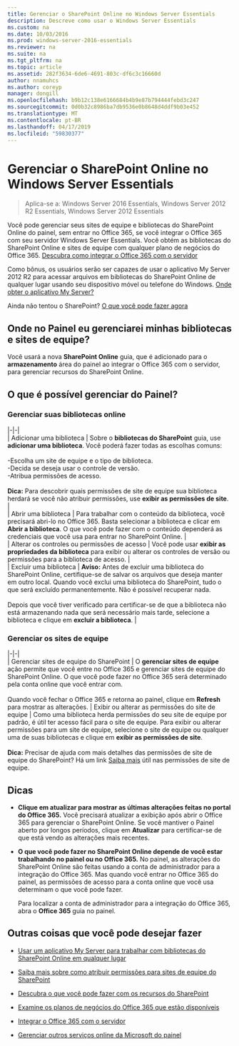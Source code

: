 ```yaml
---
title: Gerenciar o SharePoint Online no Windows Server Essentials
description: Descreve como usar o Windows Server Essentials
ms.custom: na
ms.date: 10/03/2016
ms.prod: windows-server-2016-essentials
ms.reviewer: na
ms.suite: na
ms.tgt_pltfrm: na
ms.topic: article
ms.assetid: 282f3634-6de6-4691-803c-df6c3c16660d
author: nnamuhcs
ms.author: coreyp
manager: dongill
ms.openlocfilehash: b9b12c138e6166684b4b9e87b794444febd3c247
ms.sourcegitcommit: 0d0b32c8986ba7db9536e0b8648d4ddf9b03e452
ms.translationtype: MT
ms.contentlocale: pt-BR
ms.lasthandoff: 04/17/2019
ms.locfileid: "59830377"
---
```

# <a name="manage-sharepoint-online-in-windows-server-essentials"></a>Gerenciar o SharePoint Online no Windows Server Essentials

>Aplica-se a: Windows Server 2016 Essentials, Windows Server 2012 R2 Essentials, Windows Server 2012 Essentials

Você pode gerenciar seus sites de equipe e bibliotecas do SharePoint Online do painel, sem entrar no Office 365, se você integrar o Office 365 com seu servidor Windows Server Essentials. Você obtém as bibliotecas do SharePoint Online e sites de equipe com qualquer plano de negócios do Office 365. [Descubra como integrar o Office 365 com o servidor](Manage-Office-365-in-Windows-Server-Essentials.md)  
  
 Como bônus, os usuários serão ser capazes de usar o aplicativo My Server 2012 R2 para acessar arquivos em bibliotecas do SharePoint Online de qualquer lugar usando seu dispositivo móvel ou telefone do Windows. [Onde obter o aplicativo My Server?](../use/Use-the-My-Server-App-to-Connect-to-Windows-Server-Essentials.md)  
  
 Ainda não tentou o SharePoint? [O que você pode fazer agora](https://office.microsoft.com/office365-sharepoint-online-enterprise-help/get-started-with-sharepoint-2013-HA102772778.aspx)  
  
## <a name="where-on-the-dashboard-will-i-manage-my-libraries-and-team-sites"></a>Onde no Painel eu gerenciarei minhas bibliotecas e sites de equipe?  
 Você usará a nova **SharePoint Online** guia, que é adicionado para o **armazenamento** área do painel ao integrar o Office 365 com o servidor, para gerenciar recursos do SharePoint Online.  

  
## <a name="what-can-i-manage-from-the-dashboard"></a>O que é possível gerenciar do Painel?  
  
### <a name="manage-your-online-libraries"></a>Gerenciar suas bibliotecas online  
   
|-|-|  
| Adicionar uma biblioteca | Sobre o **bibliotecas do SharePoint** guia, use **adicionar uma biblioteca**. Você poderá fazer todas as escolhas comuns:<br /><br /> -Escolha um site de equipe e o tipo de biblioteca.<br />-Decida se deseja usar o controle de versão.<br />-Atribua permissões de acesso.<br /><br /> **Dica:** Para descobrir quais permissões de site de equipe sua biblioteca herdará se você não atribuir permissões, use **exibir as permissões de site**. |  
| Abrir uma biblioteca | Para trabalhar com o conteúdo da biblioteca, você precisará abri-lo no Office 365. Basta selecionar a biblioteca e clicar em **Abrir a biblioteca**. O que você pode fazer com o conteúdo dependerá as credenciais que você usa para entrar no SharePoint Online. |  
| Alterar os controles ou permissões de acesso | Você pode usar **exibir as propriedades da biblioteca** para exibir ou alterar os controles de versão ou permissões para a biblioteca de acesso. |  
| Excluir uma biblioteca | **Aviso:** Antes de excluir uma biblioteca do SharePoint Online, certifique-se de salvar os arquivos que deseja manter em outro local. Quando você exclui uma biblioteca do SharePoint, tudo o que será excluído permanentemente. Não é possível recuperar nada.<br /><br /> Depois que você tiver verificado para certificar-se de que a biblioteca não está armazenando nada que será necessário mais tarde, selecione a biblioteca e clique em **excluir a biblioteca**. |  
  
### <a name="manage-your-team-sites"></a>Gerenciar os sites de equipe  
 
|-|-|  
| Gerenciar sites de equipe do SharePoint | O **gerenciar sites de equipe** ação permite que você entre no Office 365 e gerenciar sites de equipe do SharePoint Online. O que você pode fazer no Office 365 será determinado pela conta online que você entrar com.<br /><br /> Quando você fechar o Office 365 e retorna ao painel, clique em **Refresh** para mostrar as alterações. | Exibir ou alterar as permissões do site de equipe | Como uma biblioteca herda permissões do seu site de equipe por padrão, é útil ter acesso fácil para o site de equipe. Para exibir ou alterar permissões para um site de equipe, selecione o site de equipe ou qualquer uma de suas bibliotecas e clique em **exibir as permissões de site**.<br /><br /> **Dica:** Precisar de ajuda com mais detalhes das permissões de site de equipe do SharePoint? Há um link [Saiba mais](https://office.microsoft.com/office365-sharepoint-online-enterprise-help/introduction-control-user-access-with-permissions-HA102771919.aspx?CTT=5&origin=HA102771924) útil nas permissões de site de equipe.  
  
## <a name="tips"></a>Dicas  
  
-   **Clique em atualizar para mostrar as últimas alterações feitas no portal do Office 365.** Você precisará atualizar a exibição após abrir o Office 365 para gerenciar o SharePoint Online. Se você mantiver o Painel aberto por longos períodos, clique em **Atualizar** para certificar-se de que está vendo as alterações mais recentes.  
  
-   **O que você pode fazer no SharePoint Online depende de você estar trabalhando no painel ou no Office 365.** No painel, as alterações do SharePoint Online são feitas usando a conta de administrador para a integração do Office 365. Mas quando você entrar no Office 365 do painel, as permissões de acesso para a conta online que você usa determinam o que você pode fazer.  
  
     Para localizar a conta de administrador para a integração do Office 365, abra o **Office 365** guia no painel.  
  
## <a name="other-things-you-might-want-to-do"></a>Outras coisas que você pode desejar fazer  
  
-   [Usar um aplicativo My Server para trabalhar com bibliotecas do SharePoint Online em qualquer lugar](../use/Use-the-My-Server-App-to-Connect-to-Windows-Server-Essentials.md)  
  
-   [Saiba mais sobre como atribuir permissões para sites de equipe do SharePoint](https://office.microsoft.com/office365-sharepoint-online-enterprise-help/introduction-control-user-access-with-permissions-HA102771919.aspx?CTT=5&origin=HA102771924)  
  
-   [Descubra o que você pode fazer com os recursos do SharePoint](https://office.microsoft.com/office365-sharepoint-online-enterprise-help/get-started-with-sharepoint-2013-HA102772778.aspx)  
  
-   [Examine os planos de negócios do Office 365 que estão disponíveis](https://office.microsoft.com/business/compare-office-365-for-business-plans-FX102918419.aspx?CR_CC=200061904&WT.srch=1&WT.mc_ID=PS_bing_O365Comm_what-is-office-365-for_Text)  
  
-   [Integrar o Office 365 com o servidor](Manage-Office-365-in-Windows-Server-Essentials.md)  
  
-   [Gerenciar outros serviços online da Microsoft do painel](Manage-Microsoft-Online-Services-in-Windows-Server-Essentials.md)
